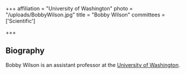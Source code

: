 +++
affiliation = "University of Washington"
photo = "/uploads/BobbyWilson.jpg"
title = "Bobby Wilson"
committees = ['Scientific']

+++
## Biography

Bobby Wilson is an assistant professor at the [University of
Washington](https://math.washington.edu/people/bobby-wilson).

